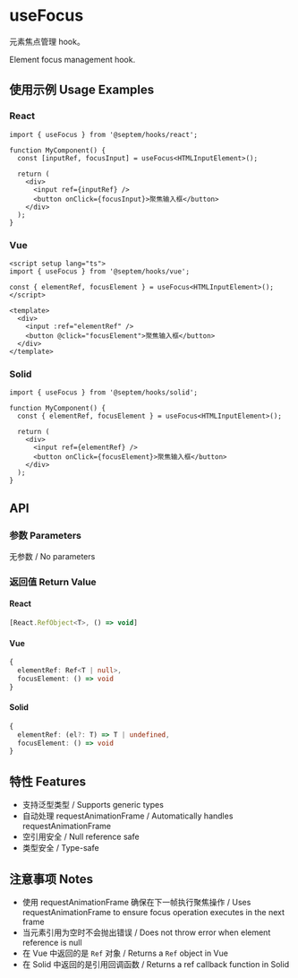 # useFocus

元素焦点管理 hook。

Element focus management hook.

## 使用示例 Usage Examples

### React

```tsx
import { useFocus } from '@septem/hooks/react';

function MyComponent() {
  const [inputRef, focusInput] = useFocus<HTMLInputElement>();
  
  return (
    <div>
      <input ref={inputRef} />
      <button onClick={focusInput}>聚焦输入框</button>
    </div>
  );
}
```

### Vue

```vue
<script setup lang="ts">
import { useFocus } from '@septem/hooks/vue';

const { elementRef, focusElement } = useFocus<HTMLInputElement>();
</script>

<template>
  <div>
    <input :ref="elementRef" />
    <button @click="focusElement">聚焦输入框</button>
  </div>
</template>
```

### Solid

```tsx
import { useFocus } from '@septem/hooks/solid';

function MyComponent() {
  const { elementRef, focusElement } = useFocus<HTMLInputElement>();
  
  return (
    <div>
      <input ref={elementRef} />
      <button onClick={focusElement}>聚焦输入框</button>
    </div>
  );
}
```

## API

### 参数 Parameters

无参数 / No parameters

### 返回值 Return Value

#### React

```typescript
[React.RefObject<T>, () => void]
```

#### Vue

```typescript
{
  elementRef: Ref<T | null>,
  focusElement: () => void
}
```

#### Solid

```typescript
{
  elementRef: (el?: T) => T | undefined,
  focusElement: () => void
}
```

## 特性 Features

- 支持泛型类型 / Supports generic types
- 自动处理 requestAnimationFrame / Automatically handles requestAnimationFrame
- 空引用安全 / Null reference safe
- 类型安全 / Type-safe

## 注意事项 Notes

- 使用 requestAnimationFrame 确保在下一帧执行聚焦操作 / Uses requestAnimationFrame to ensure focus operation executes in the next frame
- 当元素引用为空时不会抛出错误 / Does not throw error when element reference is null
- 在 Vue 中返回的是 `Ref` 对象 / Returns a `Ref` object in Vue
- 在 Solid 中返回的是引用回调函数 / Returns a ref callback function in Solid 